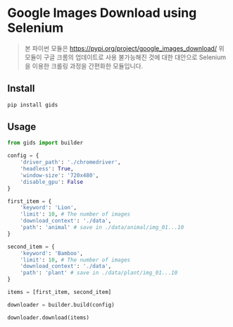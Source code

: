 # Google Images Download using Selenium

> 본 파이썬 모듈은 https://pypi.org/project/google_images_download/ 위 모듈이 구글 크롬의 업데이트로 사용 불가능해진 것에 대한 대안으로 Selenium을 이용한 크롤링 과정을 간편화한 모듈입니다.  

## Install

```bash
pip install gids
```

## Usage

```python
from gids import builder

config = {
    'driver_path': './chromedriver',
    'headless': True,
    'window-size': '720x480',
    'disable_gpu': False
}

first_item = {
    'keyword': 'Lion',
    'limit': 10, # The number of images
    'download_context': './data',
    'path': 'animal' # save in ./data/animal/img_01...10
}

second_item = {
    'keyword': 'Bamboo',
    'limit': 10, # The number of images
    'download_context': './data',
    'path': 'plant' # save in ./data/plant/img_01...10
}

items = [first_item, second_item]

downloader = builder.build(config)

downloader.download(items)
```
